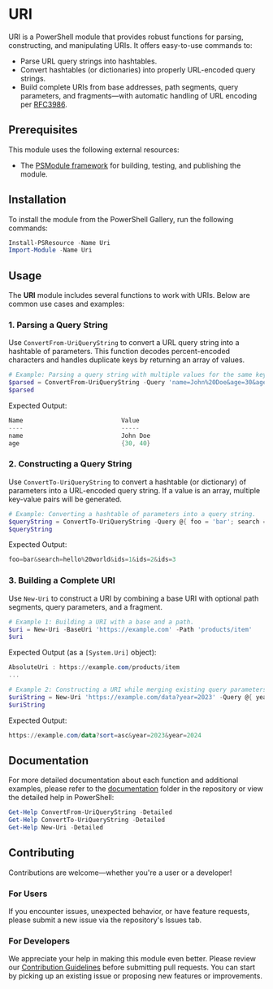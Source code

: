 # URI

URI is a PowerShell module that provides robust functions for parsing, constructing, and manipulating URIs. It offers easy-to-use commands to:

- Parse URL query strings into hashtables.
- Convert hashtables (or dictionaries) into properly URL-encoded query strings.
- Build complete URIs from base addresses, path segments, query parameters, and fragments—with automatic handling of URL encoding per [RFC3986](https://datatracker.ietf.org/doc/html/rfc3986).

## Prerequisites

This module uses the following external resources:
- The [PSModule framework](https://github.com/PSModule) for building, testing, and publishing the module.

## Installation

To install the module from the PowerShell Gallery, run the following commands:

```powershell
Install-PSResource -Name Uri
Import-Module -Name Uri
```

## Usage

The **URI** module includes several functions to work with URIs. Below are common use cases and examples:

### 1. Parsing a Query String

Use `ConvertFrom-UriQueryString` to convert a URL query string into a hashtable of parameters. This function decodes percent-encoded characters and handles duplicate keys by returning an array of values.

```powershell
# Example: Parsing a query string with multiple values for the same key.
$parsed = ConvertFrom-UriQueryString -Query 'name=John%20Doe&age=30&age=40'
$parsed
```

Expected Output:

```powershell
Name                           Value
----                           -----
name                           John Doe
age                            {30, 40}
```

### 2. Constructing a Query String

Use `ConvertTo-UriQueryString` to convert a hashtable (or dictionary) of parameters into a URL-encoded query string. If a value is an array, multiple key-value pairs will be generated.

```powershell
# Example: Converting a hashtable of parameters into a query string.
$queryString = ConvertTo-UriQueryString -Query @{ foo = 'bar'; search = 'hello world'; ids = 1,2,3 }
$queryString
```

Expected Output:

```powershell
foo=bar&search=hello%20world&ids=1&ids=2&ids=3
```

### 3. Building a Complete URI

Use `New-Uri` to construct a URI by combining a base URI with optional path segments, query parameters, and a fragment.

```powershell
# Example 1: Building a URI with a base and a path.
$uri = New-Uri -BaseUri 'https://example.com' -Path 'products/item'
$uri
```

Expected Output (as a `[System.Uri]` object):

```powershell
AbsoluteUri : https://example.com/products/item
...
```

```powershell
# Example 2: Constructing a URI while merging existing query parameters.
$uriString = New-Uri 'https://example.com/data?year=2023' -Query @{ year = 2024; sort = 'asc' } -MergeQueryParameters -AsString
$uriString
```

Expected Output:

```powershell
https://example.com/data?sort=asc&year=2023&year=2024
```

## Documentation

For more detailed documentation about each function and additional examples, please refer to the [documentation](docs) folder in the repository or view the detailed help in PowerShell:

```powershell
Get-Help ConvertFrom-UriQueryString -Detailed
Get-Help ConvertTo-UriQueryString -Detailed
Get-Help New-Uri -Detailed
```

## Contributing

Contributions are welcome—whether you're a user or a developer!

### For Users

If you encounter issues, unexpected behavior, or have feature requests, please submit a new issue via the repository's Issues tab.

### For Developers

We appreciate your help in making this module even better. Please review our [Contribution Guidelines](CONTRIBUTING.md) before submitting pull requests. You can start by picking up an existing issue or proposing new features or improvements.
